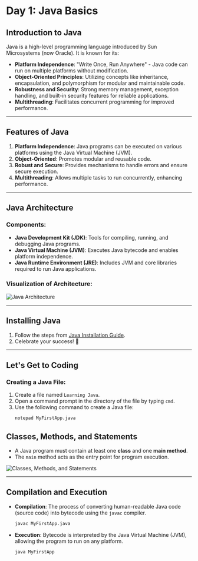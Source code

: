 # Day 1: Java Basics

## Introduction to Java
Java is a high-level programming language introduced by Sun Microsystems (now Oracle). It is known for its:

- **Platform Independence**: "Write Once, Run Anywhere" - Java code can run on multiple platforms without modification.
- **Object-Oriented Principles**: Utilizing concepts like inheritance, encapsulation, and polymorphism for modular and maintainable code.
- **Robustness and Security**: Strong memory management, exception handling, and built-in security features for reliable applications.
- **Multithreading**: Facilitates concurrent programming for improved performance.

---

## Features of Java
1. **Platform Independence**: Java programs can be executed on various platforms using the Java Virtual Machine (JVM).
2. **Object-Oriented**: Promotes modular and reusable code.
3. **Robust and Secure**: Provides mechanisms to handle errors and ensure secure execution.
4. **Multithreading**: Allows multiple tasks to run concurrently, enhancing performance.

---

## Java Architecture
### Components:
- **Java Development Kit (JDK)**: Tools for compiling, running, and debugging Java programs.
- **Java Virtual Machine (JVM)**: Executes Java bytecode and enables platform independence.
- **Java Runtime Environment (JRE)**: Includes JVM and core libraries required to run Java applications.

### Visualization of Architecture:

![Java Architecture](https://miro.medium.com/v2/resize:fit:640/format:webp/1*a9loPbUhJX-oc021xOuzeQ.png)


---

## Installing Java
1. Follow the steps from [Java Installation Guide](https://www.javatpoint.com/javafx-how-to-install-java).
2. Celebrate your success! 🎉

---

## Let's Get to Coding
### Creating a Java File:
1. Create a file named `Learning Java`.
2. Open a command prompt in the directory of the file by typing `cmd`.
3. Use the following command to create a Java file:
   ```bash
   notepad MyFirstApp.java
   
  ## Classes, Methods, and Statements

- A Java program must contain at least one **class** and one **main method**.
- The `main` method acts as the entry point for program execution.


![Classes, Methods, and Statements](https://icansoft.wordpress.com/wp-content/uploads/2016/03/wp-1459223454352.jpg?w=648)

---

## Compilation and Execution

- **Compilation**: The process of converting human-readable Java code (source code) into bytecode using the `javac` compiler.
    ```bash
   javac MyFirstApp.java
   
- **Execution**: Bytecode is interpreted by the Java Virtual Machine (JVM), allowing the program to run on any platform.
    ```bash
   java MyFirstApp



